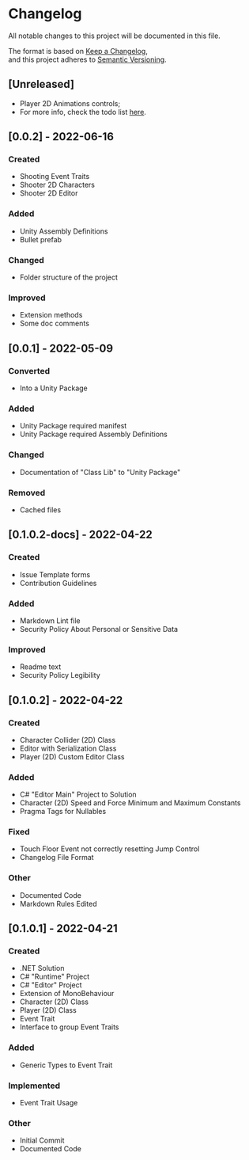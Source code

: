 # Changelog

All notable changes to this project will be documented in this file.

The format is based on [Keep a Changelog](https://keepachangelog.com/en/1.0.0/),  
and this project adheres to [Semantic Versioning](https://semver.org/spec/v2.0.0.html).

## [Unreleased]

- Player 2D Animations controls;
- For more info, check the todo list [here](./LIST.todo).

## [0.0.2] - 2022-06-16

### Created

- Shooting Event Traits
- Shooter 2D Characters
- Shooter 2D Editor

### Added

- Unity Assembly Definitions
- Bullet prefab

### Changed

- Folder structure of the project

### Improved

- Extension methods
- Some doc comments

## [0.0.1] - 2022-05-09

### Converted

- Into a Unity Package

### Added

- Unity Package required manifest
- Unity Package required Assembly Definitions

### Changed

- Documentation of "Class Lib" to "Unity Package"

### Removed

- Cached files

## [0.1.0.2-docs] - 2022-04-22

### Created

- Issue Template forms
- Contribution Guidelines

### Added

- Markdown Lint file
- Security Policy About Personal or Sensitive Data

### Improved

- Readme text
- Security Policy Legibility

## [0.1.0.2] - 2022-04-22

### Created

- Character Collider (2D) Class
- Editor with Serialization Class
- Player (2D) Custom Editor Class

### Added

- C# "Editor Main" Project to Solution
- Character (2D) Speed and Force Minimum and Maximum Constants
- Pragma Tags for Nullables

### Fixed

- Touch Floor Event not correctly resetting Jump Control
- Changelog File Format

### Other

- Documented Code
- Markdown Rules Edited

## [0.1.0.1] - 2022-04-21

### Created

- .NET Solution
- C# "Runtime" Project
- C# "Editor" Project
- Extension of MonoBehaviour
- Character (2D) Class
- Player (2D) Class
- Event Trait
- Interface to group Event Traits

### Added

- Generic Types to Event Trait

### Implemented

- Event Trait Usage

### Other

- Initial Commit
- Documented Code
